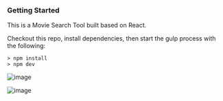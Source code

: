 ### Getting Started
This is a Movie Search Tool built based on React.

Checkout this repo, install dependencies, then start the gulp process with the following:
```
> npm install
> npm dev
```
![image](https://github.com/johnnyhsu1106/react-movie-search-with-react-query/assets/18588513/5c54938e-6b64-43bb-b620-9d4172f7e719)

![image](https://github.com/johnnyhsu1106/react-movie-search-with-react-query/assets/18588513/72ddf71a-2b95-42ca-9431-0d9a1c158247)



